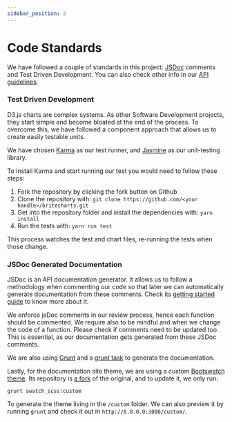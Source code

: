 ```yaml
---
sidebar_position: 2
---
```


# Code Standards

We have followed a couple of standards in this project: [JSDoc](http://usejsdoc.org) comments and Test Driven Development. You can also check other info in our [API guidelines][styleguide].

### Test Driven Development

D3.js charts are complex systems. As other Software Development projects, they start simple and become bloated at the end of the process. To overcome this, we have followed a component approach that allows us to create easily testable units.

We have chosen [Karma](http://karma-runner.github.io/) as our test runner, and [Jasmine](http://jasmine.github.io/) as our unit-testing library.

To install Karma and start running our test you would need to follow these steps:

1. Fork the repository by clicking the fork button on Github
2. Clone the repository with:
   `git clone https://github.com/<your handle>/britecharts.git`
3. Get into the repository folder and install the dependencies with:
   `yarn install`
4. Run the tests with:
   `yarn run test`

This process watches the test and chart files, re-running the tests when those change.

### JSDoc Generated Documentation

JSDoc is an API documentation generator. It allows us to follow a methodology when commenting our code so that later we can automatically generate documentation from these comments. Check its [getting started guide](http://usejsdoc.org/about-getting-started.html) to know more about it.

We enforce jsDoc comments in our review process, hence each function should be commented. We require also to be mindful and when we change the code of a function. Please check if comments need to be updated too. This is essential, as our documentation gets generated from these JSDoc comments.

We are also using [Grunt](http://gruntjs.com/) and a [grunt task](https://github.com/krampstudio/grunt-jsdoc) to generate the documentation.

Lastly, for the documentation site theme, we are using a custom [Bootswatch theme](https://bootswatch.com/). Its repository is [a fork](https://github.com/Golodhros/bootswatch) of the original, and to update it, we only run:

```
grunt swatch_scss:custom
```

To generate the theme living in the `/custom` folder. We can also preview it by running `grunt` and check it out in `http://0.0.0.0:3000/custom/`.

[styleguide]: http://britecharts.github.io/britecharts/topics-index.html#toc5__anchor
